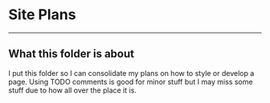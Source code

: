 # Site Plans

---

## What this folder is about

I put this folder so I can consolidate my plans on how to style or develop a page.
Using TODO comments is good for minor stuff but I may miss some stuff due to how all over the place it is.